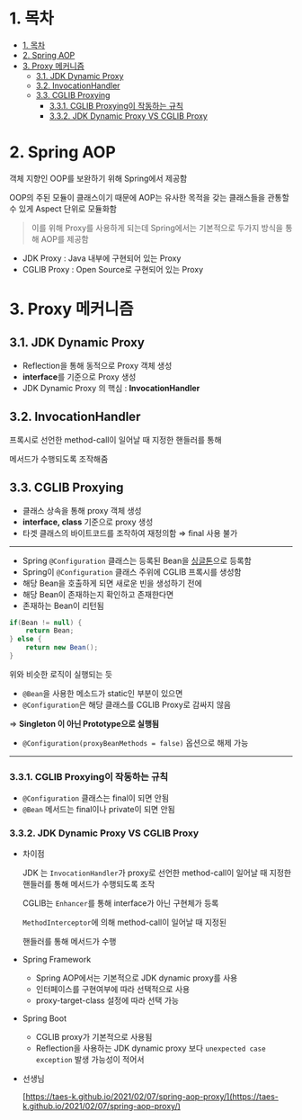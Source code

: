 # 1. 목차

- [1. 목차](#1-목차)
- [2. Spring AOP](#2-spring-aop)
- [3. Proxy 메커니즘](#3-proxy-메커니즘)
  - [3.1. JDK Dynamic Proxy](#31-jdk-dynamic-proxy)
  - [3.2. InvocationHandler](#32-invocationhandler)
  - [3.3. CGLIB Proxying](#33-cglib-proxying)
    - [3.3.1. CGLIB Proxying이 작동하는 규칙](#331-cglib-proxying이-작동하는-규칙)
    - [3.3.2. JDK Dynamic Proxy VS CGLIB Proxy](#332-jdk-dynamic-proxy-vs-cglib-proxy)


# 2. Spring AOP

객체 지향인 OOP를 보완하기 위해 Spring에서 제공함

OOP의 주된 모듈이 클래스이기 때문에
AOP는 유사한 목적을 갖는 클래스들을 관통할 수 있게
Aspect 단위로 모듈화함

> 이를 위해 Proxy를 사용하게 되는데 
Spring에서는 기본적으로 두가지 방식을 통해 AOP를 제공함
> 
- JDK Proxy : Java 내부에 구현되어 있는 Proxy
- CGLIB Proxy : Open Source로 구현되어 있는 Proxy

# 3. Proxy 메커니즘

## 3.1. JDK Dynamic Proxy

- Reflection을 통해 동적으로 Proxy 객체 생성
- **interface**를 기준으로 Proxy 생성
- JDK Dynamic Proxy 의 핵심 : **InvocationHandler**

## 3.2. InvocationHandler

프록시로 선언한 method-call이 일어날 때 지정한 핸들러를 통해

메서드가 수행되도록 조작해줌

## 3.3. CGLIB Proxying

- 클래스 상속을 통해 proxy 객체 생성
- **interface, class** 기준으로 proxy 생성
- 타겟 클래스의 바이트코드를 조작하여 재정의함
⇒ final 사용 불가

---

- Spring `@Configuration` 클래스는 등록된 Bean을 [싱글톤](/Design%20Pattern/Singleton%20Pattern.md)으로 등록함
- Spring이 `@Configuration` 클래스 주위에 CGLIB 프록시를 생성함
- 해당 Bean을 호출하게 되면 새로운 빈을 생성하기 전에
- 해당 Bean이 존재하는지 확인하고 존재한다면
- 존재하는 Bean이 리턴됨

```java
if(Bean != null) {
	return Bean;
} else {
	return new Bean();
}
```

위와 비슷한 로직이 실행되는 듯

- `@Bean`을 사용한 메소드가 static인 부분이 있으면
- `@Configuration`은 해당 클래스를 CGLIB Proxy로 감싸지 않음

⇒ **Singleton 이 아닌 Prototype으로 실행됨**

- `@Configuration(proxyBeanMethods = false)` 옵션으로 해제 가능

---

### 3.3.1. CGLIB Proxying이 작동하는 규칙

- `@Configuration` 클래스는 final이 되면 안됨
- `@Bean` 메서드는 final이나 private이 되면 안됨

### 3.3.2. JDK Dynamic Proxy VS CGLIB Proxy

- 차이점
    
    JDK 는 `InvocationHandler`가 proxy로 선언한 method-call이
    일어날 때 지정한 핸들러를 통해 메서드가 수행되도록 조작
    
    CGLIB는 `Enhancer`를 통해 interface가 아닌 구현체가 등록
    
    `MethodInterceptor`에 의해 method-call이 일어날 때 지정된
    
    핸들러를 통해 메서드가 수행
    
- Spring Framework
    - Spring AOP에서는 기본적으로 JDK dynamic proxy를 사용
    - 인터페이스를 구현여부에 따라 선택적으로 사용
    - proxy-target-class 설정에 따라 선택 가능
- Spring Boot
    - CGLIB proxy가 기본적으로 사용됨
    - Reflection을 사용하는 JDK dynamic proxy 보다 
    `unexpected case exception` 발생 가능성이 적어서
    

- 선생님
    
    [https://taes-k.github.io/2021/02/07/spring-aop-proxy/](https://taes-k.github.io/2021/02/07/spring-aop-proxy/)